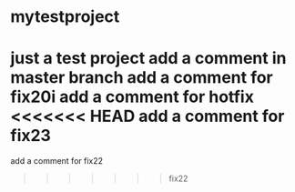 # mytestproject
just a test project
add a comment in master branch
add a comment for fix20i
add a comment for hotfix
<<<<<<< HEAD
add a comment for fix23
=======
add a comment for fix22
>>>>>>> fix22

